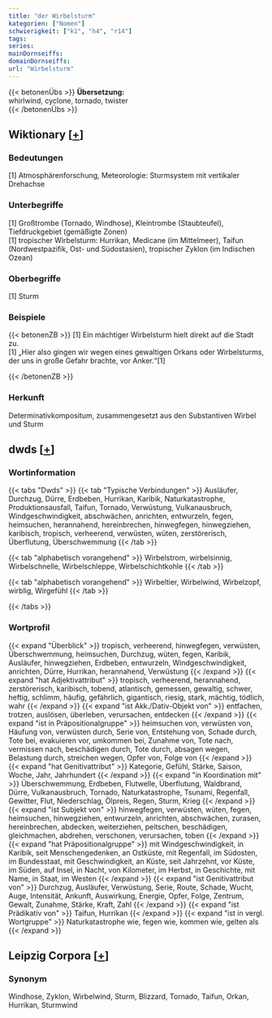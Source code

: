 ```yaml
---
title: "der Wirbelsturm"
kategorien: ["Nomen"]
schwierigkeit: ["k1", "h4", "r14"]
tags:
series:
mainDornseiffs:
domainDornseiffs:
url: "Wirbelsturm"
---
```


{{< betonenÜbs >}}
**Übersetzung:**  
whirlwind, cyclone, tornado, twister  
{{< /betonenÜbs >}}

## Wiktionary [[+](https://de.wiktionary.org/wiki/Wirbelsturm)]

### Bedeutungen
[1] Atmosphärenforschung, Meteorologie: Sturmsystem mit vertikaler Drehachse  

### Unterbegriffe
[1] Großtrombe (Tornado, Windhose), Kleintrombe (Staubteufel), Tiefdruckgebiet (gemäßigte Zonen)  
[1] tropischer Wirbelsturm: Hurrikan, Medicane (im Mittelmeer), Taifun (Nordwestpazifik, Ost- und Südostasien), tropischer Zyklon (im Indischen Ozean)  

### Oberbegriffe
[1] Sturm  

### Beispiele
{{< betonenZB >}}
[1] Ein mächtiger Wirbelsturm hielt direkt auf die Stadt zu.  
[1] „Hier also gingen wir wegen eines gewaltigen Orkans oder Wirbelsturms, der uns in große Gefahr brachte, vor Anker.“[1]  

{{< /betonenZB >}}
### Herkunft
Determinativkompositum, zusammengesetzt aus den Substantiven Wirbel und Sturm  



## dwds [[+](https://www.dwds.de/wb/Wirbelsturm)]

### Wortinformation
{{< tabs "Dwds" >}}
{{< tab "Typische Verbindungen" >}}
Ausläufer, Durchzug, Dürre, Erdbeben, Hurrikan, Karibik, Naturkatastrophe, Produktionsausfall, Taifun, Tornado, Verwüstung, Vulkanausbruch, Windgeschwindigkeit, abschwächen, anrichten, entwurzeln, fegen, heimsuchen, herannahend, hereinbrechen, hinwegfegen, hinwegziehen, karibisch, tropisch, verheerend, verwüsten, wüten, zerstörerisch, Überflutung, Überschwemmung
{{< /tab >}}

{{< tab "alphabetisch vorangehend" >}}
Wirbelstrom, wirbelsinnig, Wirbelschnelle, Wirbelschleppe, Wirbelschichtkohle
{{< /tab >}}

{{< tab "alphabetisch vorangehend" >}}
Wirbeltier, Wirbelwind, Wirbelzopf, wirblig, Wirgefühl
{{< /tab >}}

{{< /tabs >}}

### Wortprofil
{{< expand "Überblick" >}} tropisch, verheerend, hinwegfegen, verwüsten, Überschwemmung, heimsuchen, Durchzug, wüten, fegen, Karibik, Ausläufer, hinwegziehen, Erdbeben, entwurzeln, Windgeschwindigkeit, anrichten, Dürre, Hurrikan, herannahend, Verwüstung {{< /expand >}}
{{< expand "hat Adjektivattribut" >}} tropisch, verheerend, herannahend, zerstörerisch, karibisch, tobend, atlantisch, gemessen, gewaltig, schwer, heftig, schlimm, häufig, gefährlich, gigantisch, riesig, stark, mächtig, tödlich, wahr {{< /expand >}}
{{< expand "ist Akk./Dativ-Objekt von" >}} entfachen, trotzen, auslösen, überleben, verursachen, entdecken {{< /expand >}}
{{< expand "ist in Präpositionalgruppe" >}} heimsuchen von, verwüsten von, Häufung von, verwüsten durch, Serie von, Entstehung von, Schade durch, Tote bei, evakuieren vor, umkommen bei, Zunahme von, Tote nach, vermissen nach, beschädigen durch, Tote durch, absagen wegen, Belastung durch, streichen wegen, Opfer von, Folge von {{< /expand >}}
{{< expand "hat Genitivattribut" >}} Kategorie, Gefühl, Stärke, Saison, Woche, Jahr, Jahrhundert {{< /expand >}}
{{< expand "in Koordination mit" >}} Überschwemmung, Erdbeben, Flutwelle, Überflutung, Waldbrand, Dürre, Vulkanausbruch, Tornado, Naturkatastrophe, Tsunami, Regenfall, Gewitter, Flut, Niederschlag, Ölpreis, Regen, Sturm, Krieg {{< /expand >}}
{{< expand "ist Subjekt von" >}} hinwegfegen, verwüsten, wüten, fegen, heimsuchen, hinwegziehen, entwurzeln, anrichten, abschwächen, zurasen, hereinbrechen, abdecken, weiterziehen, peitschen, beschädigen, gleichmachen, abdrehen, verschonen, verursachen, toben {{< /expand >}}
{{< expand "hat Präpositionalgruppe" >}} mit Windgeschwindigkeit, in Karibik, seit Menschengedenken, an Ostküste, mit Regenfall, im Südosten, im Bundesstaat, mit Geschwindigkeit, an Küste, seit Jahrzehnt, vor Küste, im Süden, auf Insel, in Nacht, von Kilometer, im Herbst, in Geschichte, mit Name, in Staat, im Westen {{< /expand >}}
{{< expand "ist Genitivattribut von" >}} Durchzug, Ausläufer, Verwüstung, Serie, Route, Schade, Wucht, Auge, Intensität, Ankunft, Auswirkung, Energie, Opfer, Folge, Zentrum, Gewalt, Zunahme, Stärke, Kraft, Zahl {{< /expand >}}
{{< expand "ist Prädikativ von" >}} Taifun, Hurrikan {{< /expand >}}
{{< expand "ist in vergl. Wortgruppe" >}} Naturkatastrophe wie, fegen wie, kommen wie, gelten als {{< /expand >}}

## Leipzig Corpora [[+](https://corpora.uni-leipzig.de/en/res?word=Wirbelsturm&corpusId=deu_newscrawl-public_2018)]


### Synonym
Windhose, Zyklon, Wirbelwind, Sturm, Blizzard, Tornado, Taifun, Orkan, Hurrikan, Sturmwind

